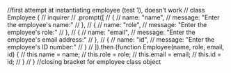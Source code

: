 
//first attempt at instantiating employee (test 1), doesn't work
// class Employee {
// inquirer
//     .prompt([
//         {
//             name: "name",
//             message: "Enter the employee's name:"
//         },
//         {
//             name: "role",
//             message: "Enter the employee's role:"
//         },
//         {
//             name: "email",
//             message: "Enter the employee's email address:"
//         },
//         {
//             name: "id",
//             message: "Enter the employee's ID number:"
//         }
//     ]).then (function Employee(name, role, email, id) {
//         this.name = name;
//         this.role = role;
//         this.email = email;
//         this.id = id;
//     }
// }
//closing bracket for employee class object

